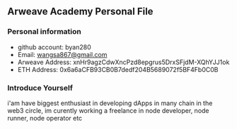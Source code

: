 ## Arweave Academy Personal File

### Personal information

- github account: byan280
- Email: wangsa867@gmail.com
- Arweave Address: xnHr9agzCdwXncPzd8epgrus5DrxSFjdM-XQhYJJ1ok
- ETH Address: 0x6a6aCFB93CB0B7dedf204B5689072f5BF4Fb0C0B


### Introduce Yourself
i'am have biggest enthusiast in developing dApps in many chain in the web3 circle, im curently working a freelance in node developer, node runner, node operator etc
